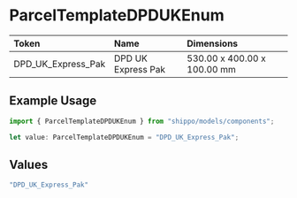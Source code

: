 # ParcelTemplateDPDUKEnum

|Token | Name | Dimensions|
|:---|:---|:---|
| DPD_UK_Express_Pak| DPD UK Express Pak | 530.00 x 400.00 x 100.00 mm|


## Example Usage

```typescript
import { ParcelTemplateDPDUKEnum } from "shippo/models/components";

let value: ParcelTemplateDPDUKEnum = "DPD_UK_Express_Pak";
```

## Values

```typescript
"DPD_UK_Express_Pak"
```